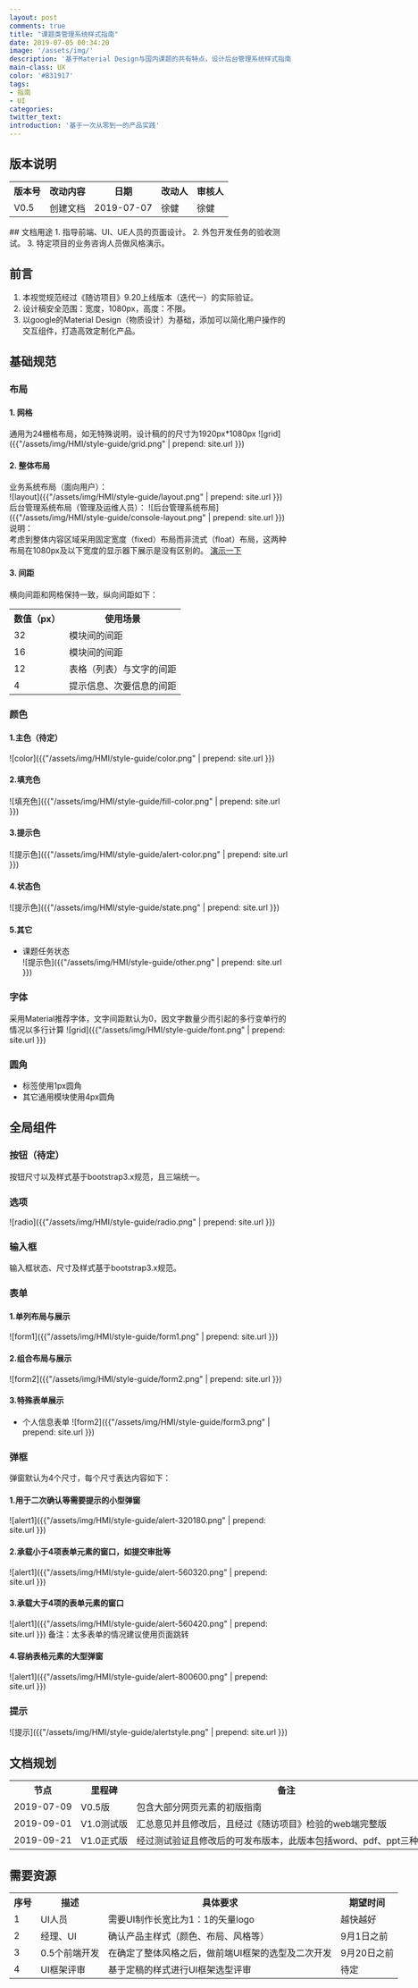 ```yaml
---
layout: post
comments: true
title: "课题类管理系统样式指南"
date: 2019-07-05 00:34:20
image: '/assets/img/'
description: '基于Material Design与国内课题的共有特点，设计后台管理系统样式指南'
main-class: UX
color: '#B31917'
tags:
- 指南
- UI
categories:
twitter_text:
introduction: '基于一次从零到一的产品实践'
---
```

## 版本说明
<table style="width: 800px;">
    <tbody>
        <tr>
            <th>版本号</th>
            <th>改动内容</th>
            <th>日期</th>
            <th>改动人</th>
            <th>审核人</th>
        </tr>
        <tr>
            <td>V0.5</td>
            <td>创建文档</td>
            <td>2019-07-07</td>
            <td>徐健</td>
            <td>徐健</td>
        </tr>
    </tbody>
</table>
## 文档用途
1. 指导前端、UI、UE人员的页面设计。
2. 外包开发任务的验收测试。
3. 特定项目的业务咨询人员做风格演示。

## 前言
1. 本视觉规范经过《随访项目》9.20上线版本（迭代一）的实际验证。
2. 设计稿安全范围：宽度，1080px，高度：不限。
3. 以google的Material Design（物质设计）为基础，添加可以简化用户操作的交互组件，打造高效定制化产品。  

## 基础规范
### 布局
#### 1. 网格  

通用为24栅格布局，如无特殊说明，设计稿的的尺寸为1920px*1080px
![grid]({{"/assets/img/HMI/style-guide/grid.png" | prepend: site.url }})  

#### 2. 整体布局
业务系统布局（面向用户）：  
![layout]({{"/assets/img/HMI/style-guide/layout.png" | prepend: site.url }})  
后台管理系统布局（管理及运维人员）：
![后台管理系统布局]({{"/assets/img/HMI/style-guide/console-layout.png" | prepend: site.url }})
说明：  
    考虑到整体内容区域采用固定宽度（fixed）布局而非流式（float）布局，这两种布局在1080px及以下宽度的显示器下展示是没有区别的。
    [演示一下](http://localhost:8000/userCenter/Workplace)
#### 3. 间距  
横向间距和网格保持一致，纵向间距如下：
<table style="width: 800px;">
    <tbody>
        <tr>
            <th>数值（px）</th>
            <th>使用场景</th>
        </tr>
        <tr>
            <td>32</td>
            <td>模块间的间距</td>
        </tr>
        <tr>
            <td>16</td>
            <td>模块间的间距</td>
        </tr>
        <tr>
            <td>12</td>
            <td>表格（列表）与文字的间距</td>
        </tr>
        <tr>
            <td>4</td>
            <td>提示信息、次要信息的间距</td>
        </tr>
    </tbody>
</table>

### 颜色  

#### 1.主色（待定）
![color]({{"/assets/img/HMI/style-guide/color.png" | prepend: site.url }})  

#### 2.填充色  
![填充色]({{"/assets/img/HMI/style-guide/fill-color.png" | prepend: site.url }})  
#### 3.提示色
![提示色]({{"/assets/img/HMI/style-guide/alert-color.png" | prepend: site.url }})  
#### 4.状态色
![提示色]({{"/assets/img/HMI/style-guide/state.png" | prepend: site.url }})  
#### 5.其它
- 课题任务状态  
![提示色]({{"/assets/img/HMI/style-guide/other.png" | prepend: site.url }})  

### 字体
采用Material推荐字体，文字间距默认为0，因文字数量少而引起的多行变单行的情况以多行计算
![grid]({{"/assets/img/HMI/style-guide/font.png" | prepend: site.url }})

### 圆角
- 标签使用1px圆角
- 其它通用模块使用4px圆角

## 全局组件
### 按钮（待定）
按钮尺寸以及样式基于bootstrap3.x规范，且三端统一。
### 选项
![radio]({{"/assets/img/HMI/style-guide/radio.png" | prepend: site.url }})
### 输入框
输入框状态、尺寸及样式基于bootstrap3.x规范。
### 表单
#### 1.单列布局与展示
![form1]({{"/assets/img/HMI/style-guide/form1.png" | prepend: site.url }})
#### 2.组合布局与展示
![form2]({{"/assets/img/HMI/style-guide/form2.png" | prepend: site.url }})
#### 3.特殊表单展示
- 个人信息表单
![form2]({{"/assets/img/HMI/style-guide/form3.png" | prepend: site.url }})

### 弹框
弹窗默认为4个尺寸，每个尺寸表达内容如下：
#### 1.用于二次确认等需要提示的小型弹窗
![alert1]({{"/assets/img/HMI/style-guide/alert-320180.png" | prepend: site.url }})
#### 2.承载小于4项表单元素的窗口，如提交审批等
![alert1]({{"/assets/img/HMI/style-guide/alert-560320.png" | prepend: site.url }})
#### 3.承载大于4项的表单元素的窗口
![alert1]({{"/assets/img/HMI/style-guide/alert-560420.png" | prepend: site.url }})
备注：太多表单的情况建议使用页面跳转
#### 4.容纳表格元素的大型弹窗
![alert1]({{"/assets/img/HMI/style-guide/alert-800600.png" | prepend: site.url }})
### 提示
![提示]({{"/assets/img/HMI/style-guide/alertstyle.png" | prepend: site.url }})

## 文档规划
<table style="width: 800px;">
    <tbody>
        <tr>
            <th>节点</th>
            <th>里程碑</th>
            <th>备注</th>
        </tr>
        <tr>
            <td>2019-07-09</td>
            <td>V0.5版</td>
            <td>包含大部分网页元素的初版指南</td>
        </tr>
        <tr>
            <td>2019-09-01</td>
            <td>V1.0测试版</td>
            <td>汇总意见并且修改后，且经过《随访项目》检验的web端完整版</td>
        </tr>
        <tr>
            <td>2019-09-21</td>
            <td>V1.0正式版</td>
            <td>经过测试验证且修改后的可发布版本，此版本包括word、pdf、ppt三种格式</td>
        </tr>
    </tbody>
</table>

## 需要资源
<table style="width: 800px;">
    <tbody>
        <tr>
            <th>序号</th>
            <th>描述</th>
            <th>具体要求</th>
            <th>期望时间</th>
        </tr>
        <tr>
            <td>1</td>
            <td>UI人员</td>
            <td>需要UI制作长宽比为1：1的矢量logo</td>
            <td>越快越好</td>
        </tr>
        <tr>
            <td>2</td>
            <td>经理、UI</td>
            <td>确认产品主样式（颜色、布局、风格等）</td>
            <td>9月1日之前</td>
        </tr>
        <tr>
            <td>3</td>
            <td>0.5个前端开发</td>
            <td>在确定了整体风格之后，做前端UI框架的选型及二次开发</td>
            <td>9月20日之前</td>
        </tr>
          <tr>
            <td>4</td>
            <td>UI框架评审</td>
            <td>基于定稿的样式进行UI框架选型评审</td>
            <td>待定</td>
        </tr>
    </tbody>
</table>